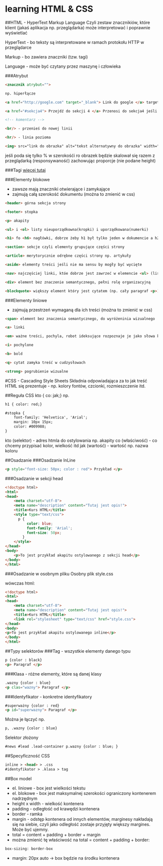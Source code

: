 # learning HTML & CSS

##HTML - HyperText Markup Language
Czyli zestaw znacznikiów, które klient (jakaś aplikacja np. przeglądarka) może interpretować i poprawnie wyświetlać

HyperText - bo teksty są interpretowane w ramach protokołu HTTP w przeglądarce  

Markup - bo zawiera znaczniki (tzw. tagi)

Language - może być czytany przez maszynę i człowieka

###Atrybut
```html
<znacznik atrybut="">

np. hiperłącze

<a href="http://google.com" target="_blank"> Link do google </a> target blank otwiera link w nowym oknie

<a href="#sekcja4"> Przejdź do sekcji 4 </a> Przenosi do sekcja4 jeśli <section id="sekcja4">S4</section>

<!-- komentarz -->

<br/> - przenieś do nowej linii

<hr/> - linia pozioma 

<img> src="link do obrazka" alt="tekst alternatywny do obrazka" width="80%" height=""/>
```
jeśli poda się tylko % w szerokośći ro obrazek będzie skalował się razem z przeglądarką (responsywaność) zachowując proporcje (nie podane height)


###Tagi
[więcej tutaj](https://developer.mozilla.org/en-US/docs/Web/HTML/Element)

###Elementy blokowe
- zawsze mają znaczniki otwierające i zamykające
- zajmują całą szerokość dokumentu (można to zmienić w css)
```html
<header> górna sekcja strony 

<footer> stopka 

<p> akapity 

<ul> i <ol> listy nieuporządkowna(kropki) i uporządkowana(numerki)

<h1> fo <h6> nagłówki, dobrze żeby h1 był tylko jeden w dokumencie a h2 nie więcej niż 5

<section> sekcje czyli elementy grupujące części strony

<article> merytorycznie odrębne części strony np. artykuły

<aside> elementy treści jeśli nie ma sensu by mogły być wycięte

<nav> najczęściej linki, któe dobrze jest zawrzeć w elemencie <ul> (lista) a każda pozycja listy <li>

<div> element bez znaczenie semantycznego, pełni rolę organizacyjną

<blockquote> większy element który jest cytatem (np. cały paragraf <p>) 
```
###Elementy liniowe
- zajmują przestrzeń wymaganą dla ich treści (można to zmienić w css)

```html
<span> element bez znaczenia semantycznego, do wyróżeninia wizualnego

<a> linki 

<em> ważne treści, pochyla, robot ideksujące rozpoznaje je jako słowa kluczowe

<i> pochylone 

<b> bold

<q> cytat zamyka treść w cudzysłowach

<strong> pogrubienie wizualne
```
#CSS - Cascading Style Sheets
Składnia odpowiadająca za to jak treść HTML się prezentuje - np. kolory fontów, czcionki, rozmieszczenie itd.

##Reguła CSS
kto { co: jak;}  np. 
```html
h1 { color: red;}

#stopka {
    font-family: 'Helvetica', 'Arial';
    margin: 10px 15px;
    color: #009988;
}
```
kto (selektor) - adres htmla do ostylowania np. akapity
co (właściwość) - co chcemy przypisać kolor, wielkość itd
jak (wartość) - wartość np. nazwa koloru

##Osadzanie
###Osadzanie InLine
```html
<p style="font-size: 50px; color : red"> Przykład </p>
```
###Osadzanie w sekcji head
```html
<!doctype html>
<html>
<head>
    <meta charset="utf-8">
    <meta name="description" content="Tutaj jest opis!">
    <title>Kurs HTML</title>  
    <style type="text/css">
      p {
          color: blue;
          font-family: 'Arial';
          font-size: 50px;
        }
    </style>
</head>
<body>
    <p>To jest przykład akapitu ostylowanego z sekcji head</p>
</body>
</html>
```
###Osadzanie w osobnym pliku
Osobny plik style.css

wówczas html:
```html
<!doctype html>
<html>
<head>
    <meta charset="utf-8">
    <meta name="description" content="Tutaj jest opis!">
    <title>Kurs HTML</title>    
    <link rel="stylesheet" type="text/css" href="style.css">
</head>
<body>
<p>To jest przykład akapitu ostylowanego inline</p>
</body>
</html>
```
##Typy selektorów
###Tag - wszystkie elementy danego typu
```html
p {color : black}
<p> Paragraf </p>
```
###Klasa - różne elementy, które są danej klasy
```html
.wazny {color : blue}
<p clas="wazny"> Paragraf </p>
```
###Identyfikator - konkretne identyfikatory
```html
#superważny {color : red}
<p id="superwazny"> Paragraf </p>
```
Można je łączyć np.
```html
p, .wazny {color : blue}
```
Selektor złożony
```html
#news #lead .lead-container p.wazny {color : blue; }
```

##Specyficzność CSS
```html
inline > <head> > .css 
#identyfikator > .klasa > tag
```
##Box model
- el. liniowe - box jest wielkości tekstu
- el. blokowe - box jest maksymalnej szerokości ograniczony kontenerem nadrzędnym
- height x width - wielkość kontenera
- padding - odległość od krawędzi kontenera
- border - ramka
- margin - odstęp kontenera od innych elementów, marginesy nakładają się na siebie,
czyli jako odległość zostaje przyjęty większy margines. Może być ujemny.
- total = content + padding + border + margin
- można zmienić tę właściwość na total = content + padding + border:
```html
box-sizing: border-box
```
- margin: 20px auto -> box będzie na środku kontenera











